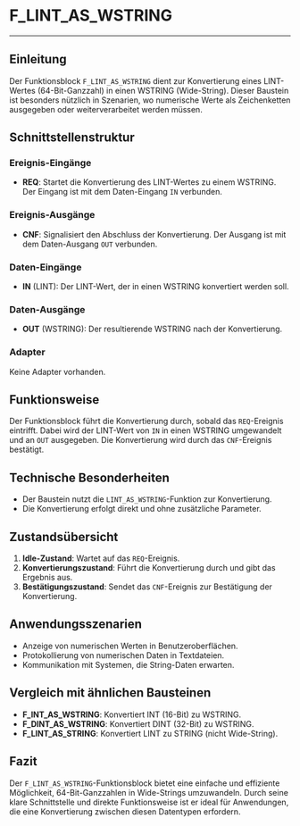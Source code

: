 # F_LINT_AS_WSTRING

* * * * * * * * * *
## Einleitung
Der Funktionsblock `F_LINT_AS_WSTRING` dient zur Konvertierung eines LINT-Wertes (64-Bit-Ganzzahl) in einen WSTRING (Wide-String). Dieser Baustein ist besonders nützlich in Szenarien, wo numerische Werte als Zeichenketten ausgegeben oder weiterverarbeitet werden müssen.

## Schnittstellenstruktur

### **Ereignis-Eingänge**
- **REQ**: Startet die Konvertierung des LINT-Wertes zu einem WSTRING. Der Eingang ist mit dem Daten-Eingang `IN` verbunden.

### **Ereignis-Ausgänge**
- **CNF**: Signalisiert den Abschluss der Konvertierung. Der Ausgang ist mit dem Daten-Ausgang `OUT` verbunden.

### **Daten-Eingänge**
- **IN** (LINT): Der LINT-Wert, der in einen WSTRING konvertiert werden soll.

### **Daten-Ausgänge**
- **OUT** (WSTRING): Der resultierende WSTRING nach der Konvertierung.

### **Adapter**
Keine Adapter vorhanden.

## Funktionsweise
Der Funktionsblock führt die Konvertierung durch, sobald das `REQ`-Ereignis eintrifft. Dabei wird der LINT-Wert von `IN` in einen WSTRING umgewandelt und an `OUT` ausgegeben. Die Konvertierung wird durch das `CNF`-Ereignis bestätigt.

## Technische Besonderheiten
- Der Baustein nutzt die `LINT_AS_WSTRING`-Funktion zur Konvertierung.
- Die Konvertierung erfolgt direkt und ohne zusätzliche Parameter.

## Zustandsübersicht
1. **Idle-Zustand**: Wartet auf das `REQ`-Ereignis.
2. **Konvertierungszustand**: Führt die Konvertierung durch und gibt das Ergebnis aus.
3. **Bestätigungszustand**: Sendet das `CNF`-Ereignis zur Bestätigung der Konvertierung.

## Anwendungsszenarien
- Anzeige von numerischen Werten in Benutzeroberflächen.
- Protokollierung von numerischen Daten in Textdateien.
- Kommunikation mit Systemen, die String-Daten erwarten.

## Vergleich mit ähnlichen Bausteinen
- **F_INT_AS_WSTRING**: Konvertiert INT (16-Bit) zu WSTRING.
- **F_DINT_AS_WSTRING**: Konvertiert DINT (32-Bit) zu WSTRING.
- **F_LINT_AS_STRING**: Konvertiert LINT zu STRING (nicht Wide-String).

## Fazit
Der `F_LINT_AS_WSTRING`-Funktionsblock bietet eine einfache und effiziente Möglichkeit, 64-Bit-Ganzzahlen in Wide-Strings umzuwandeln. Durch seine klare Schnittstelle und direkte Funktionsweise ist er ideal für Anwendungen, die eine Konvertierung zwischen diesen Datentypen erfordern.